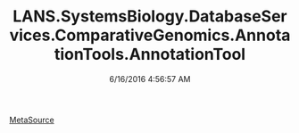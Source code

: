 ﻿---
title: LANS.SystemsBiology.DatabaseServices.ComparativeGenomics.AnnotationTools.AnnotationTool
date: 6/16/2016 4:56:57 AM
---

[MetaSource](T-LANS.SystemsBiology.DatabaseServices.ComparativeGenomics.AnnotationTools.AnnotationTool.MetaSource.html)
